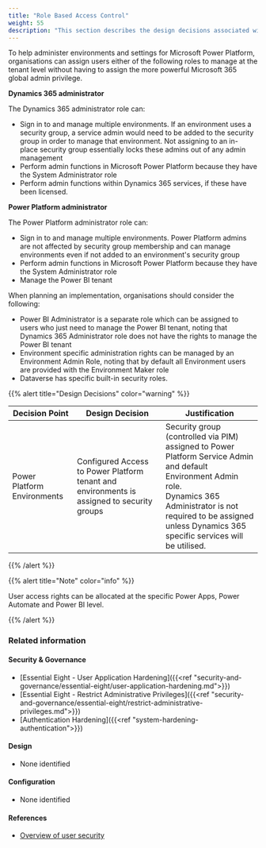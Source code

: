 ```yaml
---
title: "Role Based Access Control"
weight: 55
description: "This section describes the design decisions associated with Role Based Access Control within Power Platform Services for system(s) built using ASD's Blueprint for Secure Cloud."
---
```


To help administer environments and settings for Microsoft Power Platform, organisations can assign users either of the following roles to manage at the tenant level without having to assign the more powerful Microsoft 365 global admin privilege. 

**Dynamics 365 administrator**

The Dynamics 365 administrator role can: 

* Sign in to and manage multiple environments. If an environment uses a security group, a service admin would need to be added to the security group in order to manage that environment. Not assigning to an in- place security group essentially locks these admins out of any admin management
* Perform admin functions in Microsoft Power Platform because they have the System Administrator role
* Perform admin functions within Dynamics 365 services, if these have been licensed. 

**Power Platform administrator**

The Power Platform administrator role can: 

* Sign in to and manage multiple environments. Power Platform admins are not affected by security group membership and can manage environments even if not added to an environment's security group
* Perform admin functions in Microsoft Power Platform because they have the System Administrator role
* Manage the Power BI tenant

When planning an implementation, organisations should consider the following:

* Power BI Administrator is a separate role which can be assigned to users who just need to manage the Power BI tenant, noting that Dynamics 365 Administrator role does not have the rights to manage the Power BI tenant 
* Environment specific administration rights can be managed by an Environment Admin Role, noting that by default all Environment users are provided with the Environment Maker role
* Dataverse has specific built-in security roles.

{{% alert title="Design Decisions" color="warning" %}}

| Decision Point              | Design Decision                                                                            | Justification                                                                                                                                                                                                                         |
|-----------------------------|--------------------------------------------------------------------------------------------|---------------------------------------------------------------------------------------------------------------------------------------------------------------------------------------------------------------------------------------|
| Power Platform Environments | Configured Access to Power Platform tenant and environments is assigned to security groups | Security group (controlled via PIM) assigned to Power Platform Service Admin and default Environment Admin role.<br>Dynamics 365 Administrator is not required to be assigned unless Dynamics 365 specific services will be utilised. |

{{% /alert %}}

{{% alert title="Note" color="info" %}}

User access rights can be allocated at the specific Power Apps, Power Automate and Power BI level.

{{% /alert %}}

### Related information

#### Security & Governance

* [Essential Eight - User Application Hardening]({{<ref "security-and-governance/essential-eight/user-application-hardening.md">}})
* [Essential Eight - Restrict Administrative Privileges]({{<ref "security-and-governance/essential-eight/restrict-administrative-privileges.md">}})
* [Authentication Hardening]({{<ref "system-hardening-authentication">}})

#### Design

* None identified

#### Configuration

* None identified

#### References

* [Overview of user security](https://docs.microsoft.com/power-platform/admin/grant-users-access)

